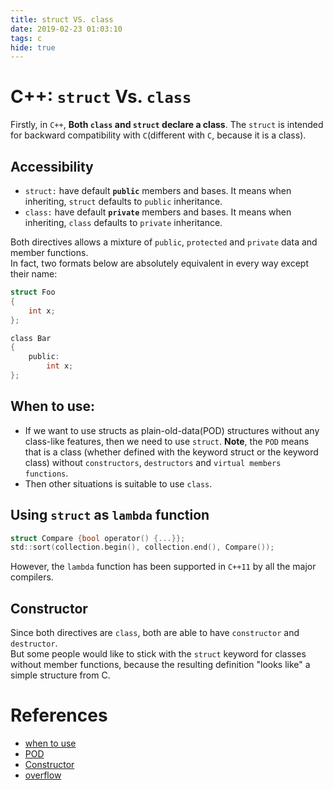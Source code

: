 ```yaml
---
title: struct VS. class
date: 2019-02-23 01:03:10
tags: c
hide: true
---
```

# C++: `struct` Vs. `class`
Firstly, in `C++`, **Both `class` and `struct` declare a class**. The `struct` is intended for backward compatibility with `C`(different with `C`, because it is a class).

## Accessibility
- `struct:` have default **`public`** members and bases. It means when inheriting, `struct` defaults to `public` inheritance.
- `class:` have default **`private`** members and bases. It means when inheriting, `class` defaults to `private` inheritance.
  
Both directives allows a mixture of `public`, `protected` and `private` data and member functions.  
In fact, two formats below are absolutely equivalent in every way except their name:
```c
struct Foo
{
	int x;
};

class Bar
{
	public:
		int x;
};
```
## When to use:
- If we want to use structs as plain-old-data(POD) structures without any class-like features, then we need to use `struct`. **Note**, the `POD` means that is a class (whether defined with the keyword struct or the keyword class) without `constructors`, `destructors` and `virtual members functions`.
- Then other situations is suitable to use `class`.
  
## Using `struct` as `lambda` function
```c
struct Compare {bool operator() {...}};
std::sort(collection.begin(), collection.end(), Compare());
```
However, the `lambda` function has been supported in `C++11` by all the major compilers.

## Constructor
Since both directives are `class`, both are able to have `constructor` and `destructor`.  
But some people would like to stick with the `struct` keyword for classes without member functions, because the resulting definition "looks like" a simple structure from C.

# References
- [when to use](https://stackoverflow.com/questions/54585/when-should-you-use-a-class-vs-a-struct-in-c/54596#54596)
- [POD](https://stackoverflow.com/questions/146452/what-are-pod-types-in-c)
- [Constructor](https://stackoverflow.com/questions/1127396/struct-constructor-in-c)
- [overflow](https://stackoverflow.com/questions/32719880/why-is-there-not-an-stdis-struct-type-trait/34108140#34108140)